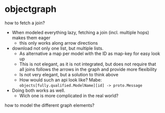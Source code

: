 objectgraph
===========

how to fetch a join? 
* When modeled everything lazy, fetching a join (incl. multiple hops) makes them eager
    * this only works along arrow directions
* download not only one list, but multiple lists.
    * As alternative a map per model with the ID as map-key for easy look up
    * This is not elegant, as it is not integrated, but does not require that all joins
      follows the arrows in the graph and provide more flexibility
    * Is not very elegant, but a solution to think above
    * How would such an api look like? Mabe: `objects[fully.qualified.ModelName][id] -> proto.Message`
* Doing both works as well. 
    * Wich one is more complicated in the real world?

how to model the different graph elements?
